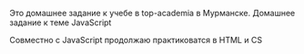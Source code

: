 Это домашнее задание к учебе в top-academia в Мурманске.
Домашнее задание к теме JavaScript

Совместно с JavaScript продолжаю практиковатся в HTML и CS
